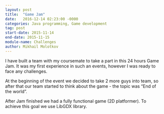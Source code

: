 ```yaml
---
layout: post
title:  "Game Jam"
date:   2016-12-14 02:23:00 -0000
categories: Java programming, Game development
tag: post
start-date: 2015-11-14
end-date: 2015-11-15
module-name: Challenges
author: Mikhail Molotkov
---
```


I have built a team with my coursemate to take a part in this 24 hours Game Jam. It was my first experience in such an events, however I was ready to face any challenges.

At the beginning of the event we decided to take 2 more guys into team, so after that our team started to think about the game - the topic was “End of the world”.

After Jam finished we had a fully functional game (2D platformer). To achieve this goal we use LibGDX library.
